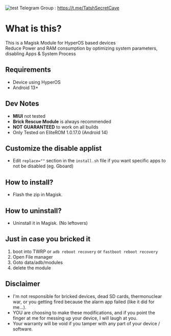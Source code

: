![test](https://github.com/user-attachments/assets/5cf75f24-5993-4e64-b3b2-328f30d4ff31)
Telegram Group : https://t.me/TatshSecretCave
# What is this?
This is a Magisk Module for HyperOS based devices\
Reduce Power and RAM consumption by optimizing system parameters, disabling Apps & System Process

## Requirements
- Device using HyperOS
- Android 13+

## Dev Notes
- **MIUI** not tested
- **Brick Rescue Module** is always recommended
- **NOT GUARANTEED** to work on all builds
- Only Tested on EliteROM 1.0.17.0 (Android 14)

## Customize the disable applist
- Edit `replace=""` section in the `install.sh` file if you want specific apps to not be disabled (eg. Gboard)

## How to install?
- Flash the zip in Magisk.

## How to uninstall?
- Uninstall it in Magisk. (No leftovers)

## Just in case you bricked it
1. boot into TWRP or `adb reboot recovery` or `fastboot reboot recovery`
2. Open File manager
3. Goto data/adb/modules
4. delete the module

## Disclaimer
* I'm not responsible for bricked devices, dead SD cards, thermonuclear war, or you getting fired because the alarm app failed (like it did for me...).
* YOU are choosing to make these modifications, and if you point the finger at me for messing up your device, I will laugh at you.
* Your warranty will be void if you tamper with any part of your device / software.

